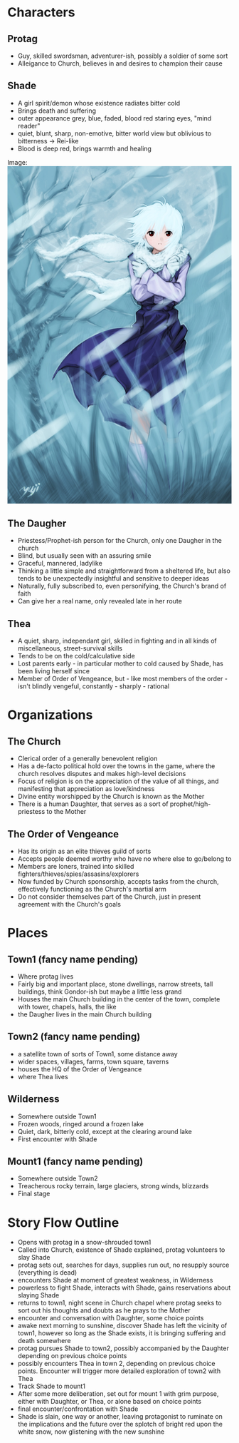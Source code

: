Characters
========
Protag
--------
* Guy, skilled swordsman, adventurer-ish, possibly a soldier of some sort
* Alleigance to Church, believes in and desires to champion their cause

Shade
--------
* A girl spirit/demon whose existence radiates bitter cold
* Brings death and suffering
* outer appearance grey, blue, faded, blood red staring eyes, "mind reader"
* quiet, blunt, sharp, non-emotive, bitter world view but oblivious to bitterness -> Rei-like
* Blood is deep red, brings warmth and healing

Image:
![Shade image](rei.jpg)

The Daugher
--------
* Priestess/Prophet-ish person for the Church, only one Daugher in the church
* Blind, but usually seen with an assuring smile
* Graceful, mannered, ladylike
* Thinking a little simple and straightforward from a sheltered life, but also tends to be unexpectedly insightful and sensitive to deeper ideas
* Naturally, fully subscribed to, even personifying, the Church's brand of faith
* Can give her a real name, only revealed late in her route

Thea
-------
* A quiet, sharp, independant girl, skilled in fighting and in all kinds of miscellaneous, street-survival skills
* Tends to be on the cold/calculative side
* Lost parents early - in particular mother to cold caused by Shade, has been living herself since
* Member of Order of Vengeance, but - like most members of the order - isn't blindly vengeful, constantly - sharply - rational

Organizations
========
The Church
--------
* Clerical order of a generally benevolent religion
* Has a de-facto political hold over the towns in the game, where the church resolves disputes and makes high-level decisions
* Focus of religion is on the appreciation of the value of all things, and manifesting that appreciation as love/kindness
* Divine entity worshipped by the Church is known as the Mother
* There is a human Daughter, that serves as a sort of prophet/high-priestess to the Mother

The Order of Vengeance
-------
* Has its origin as an elite thieves guild of sorts
* Accepts people deemed worthy who have no where else to go/belong to
* Members are loners, trained into skilled fighters/thieves/spies/assasins/explorers
* Now funded by Church sponsorship, accepts tasks from the church, effectively functioning as the Church's martial arm
* Do not consider themselves part of the Church, just in present agreement with the Church's goals

Places
========

Town1 (fancy name pending)
--------
* Where protag lives
* Fairly big and important place, stone dwellings, narrow streets, tall buildings, think Gondor-ish but maybe a little less grand
* Houses the main Church building in the center of the town, complete with tower, chapels, halls, the like
* the Daugher lives in the main Church building

Town2 (fancy name pending)
--------
* a satellite town of sorts of Town1, some distance away
* wider spaces, villages, farms, town square, taverns
* houses the HQ of the Order of Vengeance
* where Thea lives

Wilderness
--------
* Somewhere outside Town1
* Frozen woods, ringed around a frozen lake
* Quiet, dark, bitterly cold, except at the clearing around lake
* First encounter with Shade

Mount1 (fancy name pending)
-------
* Somewhere outside Town2
* Treacherous rocky terrain, large glaciers, strong winds, blizzards
* Final stage

Story Flow Outline
========
* Opens with protag in a snow-shrouded town1
* Called into Church, existence of Shade explained, protag volunteers to slay Shade
* protag sets out, searches for days, supplies run out, no resupply source (everything is dead)
* encounters Shade at moment of greatest weakness, in Wilderness
* powerless to fight Shade, interacts with Shade, gains reservations about slaying Shade
* returns to town1, night scene in Church chapel where protag seeks to sort out his thoughts and doubts as he prays to the Mother
* encounter and conversation with Daughter, some choice points
* awake next morning to sunshine, discover Shade has left the vicinity of town1, however so long as the Shade exists, it is bringing suffering and death somewhere
* protag pursues Shade to town2, possibly accompanied by the Daughter depending on previous choice points
* possibly encounters Thea in town 2, depending on previous choice points. Encounter will trigger more detailed exploration of town2 with Thea
* Track Shade to mount1
* After some more deliberation, set out for mount 1 with grim purpose, either with Daughter, or Thea, or alone based on choice points
* final encounter/confrontation with Shade
* Shade is slain, one way or another, leaving protagonist to ruminate on the implications and the future over the splotch of bright red upon the white snow, now glistening with the new sunshine